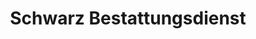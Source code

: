 ---
title: "Schwarz Bestattungsdienst"
url: /kirchheim/schwarz-bestattungsdienst/
shop: Bestattungen
---